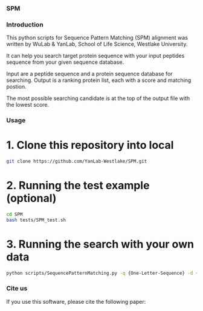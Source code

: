 ### SPM
### Introduction
This python scripts for Sequence Pattern Matching (SPM) alignment was written by WuLab & YanLab, School of Life Science, Westlake University.

It can help you search target protein sequence with your input peptides sequence from your given sequence database. 

Input are a peptide sequence and a protein sequence database for searching. Output is a ranking protein list, each with a score and matching postion.
 
The most possible searching candidate is at the top of the output file with the lowest score. 

### Usage

# 1. Clone this repository into local

```bash
git clone https://github.com/YanLab-Westlake/SPM.git
```

# 2. Running the test example (optional)
```bash
cd SPM
bash tests/SPM_test.sh
```

# 3. Running the search with your own data
```bash
python scripts/SequencePatternMatching.py -q {One-Letter-Sequence} -d {Search-Sequence-Library} -o {Output_name}
```

### Cite us
If you use this software, please cite the following paper:

